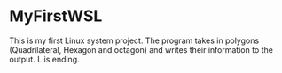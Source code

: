 # MyFirstWSL

This is my first Linux system project.
The program takes in polygons (Quadrilateral, Hexagon and octagon) and writes their information to the output. L is ending.

